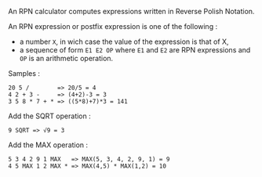 An RPN calculator computes expressions written in Reverse Polish Notation.

An RPN expression or postfix expression is one of the following :

* a number `X`, in wich case the value of the expression is that of X,
* a sequence of form `E1 E2 OP` where `E1` and `E2` are RPN expressions and `OP` is an arithmetic operation.

Samples :

    20 5 /        => 20/5 = 4
    4 2 + 3 -     => (4+2)-3 = 3
    3 5 8 * 7 + * => ((5*8)+7)*3 = 141

Add the SQRT operation :

    9 SQRT => √9 = 3

Add the MAX operation :

    5 3 4 2 9 1 MAX   => MAX(5, 3, 4, 2, 9, 1) = 9
    4 5 MAX 1 2 MAX * => MAX(4,5) * MAX(1,2) = 10